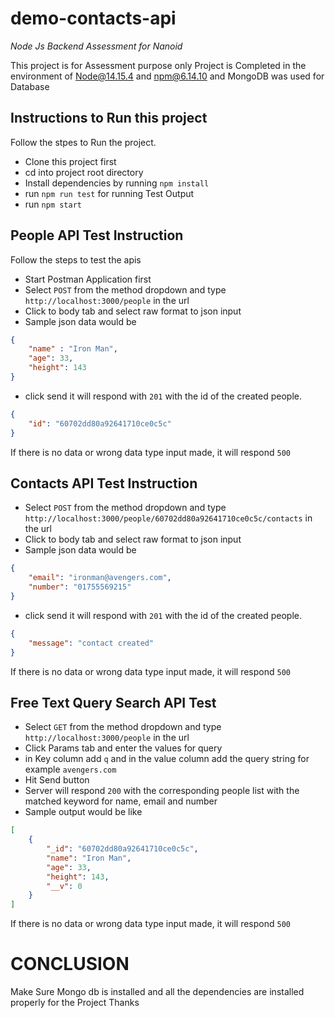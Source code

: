 # demo-contacts-api
*Node Js Backend Assessment for Nanoid*

This project is for Assessment purpose only
Project is Completed in the environment of Node@14.15.4 and npm@6.14.10 and MongoDB was used for Database

## Instructions to Run this project
Follow the stpes to Run the project.
* Clone this project first
* cd into project root directory
* Install dependencies by running ```npm install```
* run ```npm run test``` for running Test Output
* run ```npm start```

## People API Test Instruction
Follow the steps to test the apis
* Start Postman Application first
* Select ```POST``` from the method dropdown and type ```http://localhost:3000/people``` in the url
* Click to body tab and select raw format to json input
* Sample json data would be 
```json
{
    "name" : "Iron Man",
    "age": 33,
    "height": 143
}
```
* click send it will respond with ```201``` with the id of the created people.
```json
{
    "id": "60702dd80a92641710ce0c5c"
}
```
If there is no data or wrong data type input made, it will respond ```500```

## Contacts API Test Instruction
* Select ```POST``` from the method dropdown and type ```http://localhost:3000/people/60702dd80a92641710ce0c5c/contacts``` in the url
* Click to body tab and select raw format to json input
* Sample json data would be 
```json
{
    "email": "ironman@avengers.com",
    "number": "01755569215"
}
```
* click send it will respond with ```201``` with the id of the created people.
```json
{
    "message": "contact created"
}
```
If there is no data or wrong data type input made, it will respond ```500```

## Free Text Query Search API Test
* Select ```GET``` from the method dropdown and type ```http://localhost:3000/people``` in the url
* Click Params tab and enter the values for query
* in Key column add ```q``` and in the value column add the query string for example ```avengers.com```
* Hit Send button
* Server will respond ```200``` with the corresponding people list with the matched keyword for name, email and number
* Sample output would be like
```json 
[
    {
        "_id": "60702dd80a92641710ce0c5c",
        "name": "Iron Man",
        "age": 33,
        "height": 143,
        "__v": 0
    }
]
```
If there is no data or wrong data type input made, it will respond ```500```

# CONCLUSION
Make Sure Mongo db is installed and all the dependencies are installed properly for the Project
Thanks


